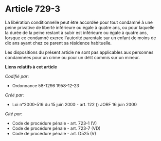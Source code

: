 # Article 729-3

La libération conditionnelle peut être accordée pour tout condamné à une peine privative de liberté inférieure ou égale à
quatre ans, ou pour laquelle la durée de la peine restant à subir est inférieure ou égale à quatre ans, lorsque ce condamné
exerce l'autorité parentale sur un enfant de moins de dix ans ayant chez ce parent sa résidence habituelle.

Les dispositions du présent article ne sont pas applicables aux personnes condamnées pour un crime ou pour un délit commis
sur un mineur.

**Liens relatifs à cet article**

_Codifié par_:

  - Ordonnance 58-1296 1958-12-23

_Créé par_:

  - Loi n°2000-516 du 15 juin 2000 - art. 122 () JORF 16 juin 2000

_Cité par_:

  - Code de procédure pénale - art. 723-1 (V)
  - Code de procédure pénale - art. 723-7 (VD)
  - Code de procédure pénale - art. D525 (V)
